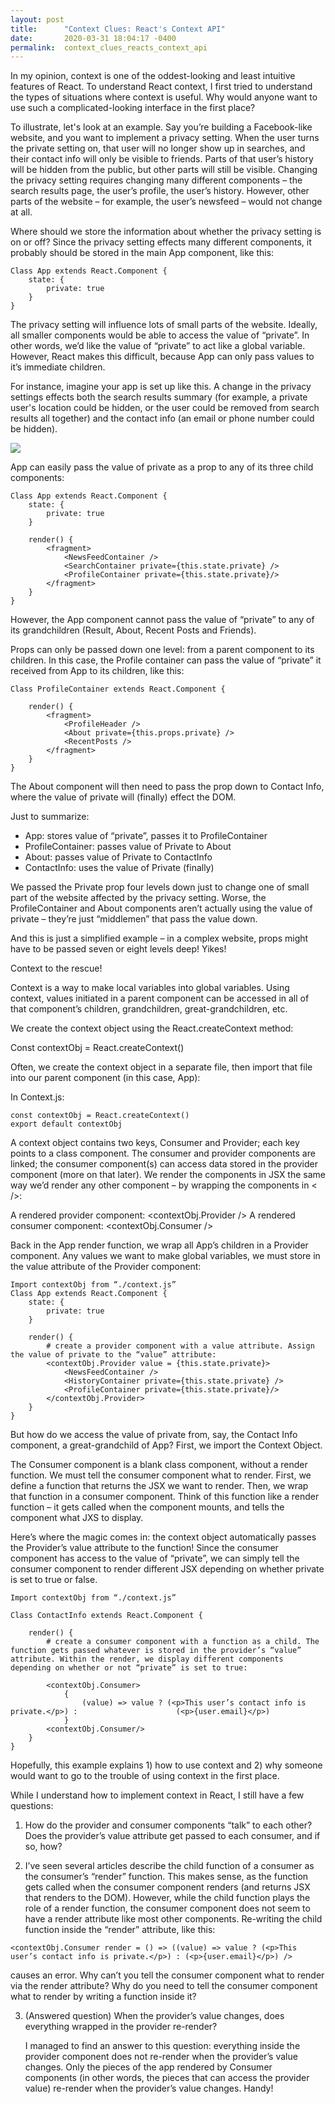 ```yaml
---
layout: post
title:      "Context Clues: React's Context API"
date:       2020-03-31 18:04:17 -0400
permalink:  context_clues_reacts_context_api
---
```



In my opinion, context is one of the oddest-looking and least intuitive features of React. To understand React context, I first tried to understand the types of situations where context is useful. Why would anyone want to use such a complicated-looking interface in the first place?

To illustrate, let's look at an example. Say you’re building a Facebook-like website, and you want to implement a privacy setting. When the user turns the private setting on, that user will no longer show up in searches, and their contact info will only be visible to friends. Parts of that user’s history will be hidden from the public, but other parts will still be visible. Changing the privacy setting requires changing many different components – the search results page, the user’s profile, the user’s history. However, other parts of the website – for example, the user’s newsfeed – would not change at all. 

Where should we store the information about whether the privacy setting is on or off? Since the privacy setting effects many different components, it probably should be stored in the main App component, like this:

```
Class App extends React.Component {
	state: {
		private: true
	}
}
```


The privacy setting will influence lots of small parts of the website. Ideally, all smaller components would be able to access the value of “private”. In other words, we’d like the value of “private” to act like a global variable. However, React makes this difficult, because App can only pass values to it’s immediate children. 

For instance, imagine your app is set up like this. A change in the privacy settings effects both the search results summary (for example, a private user's location could be hidden, or the user could be removed from search results all together) and the contact info (an email or phone number could be hidden).

![](https://flic.kr/p/2iKH5yn)

App can easily pass the value of private as a prop to any of its three child components:

```
Class App extends React.Component {
	state: {
		private: true
	}

	render() {
		<fragment>
			<NewsFeedContainer />
			<SearchContainer private={this.state.private} />
			<ProfileContainer private={this.state.private}/>
		</fragment>
	}
}
```

However, the App component cannot pass the value of “private” to any of its grandchildren (Result, About, Recent Posts and Friends).  

Props can only be passed down one level: from a parent component to its children. In this case, the Profile container can pass the value of “private” it received from App to its children, like this:

```
Class ProfileContainer extends React.Component {

	render() {
		<fragment>
			<ProfileHeader />
			<About private={this.props.private} />
			<RecentPosts />
		</fragment>
	}
}
```

The About component will then need to pass the prop down to Contact Info, where the value of private will (finally) effect the DOM.

Just to summarize: 

* App: stores value of “private”, passes it to ProfileContainer
* ProfileContainer: passes value of Private to About
* About: passes value of Private to ContactInfo
* ContactInfo: uses the value of Private (finally)

We passed the Private prop four levels down just to change one of small part of the website affected by the privacy setting. Worse, the ProfileContainer and About components aren’t actually using the value of private – they’re just “middlemen” that pass the value down.

And this is just a simplified example – in a complex website, props might have to be passed seven or eight levels deep! Yikes!

Context to the rescue!

Context is a way to make local variables into global variables. Using context, values initiated in a parent component can be accessed in all of that component’s children, grandchildren, great-grandchildren, etc.

We create the context object using the React.createContext method: 

Const contextObj = React.createContext()

Often, we create the context object in a separate file, then import that file into our parent component (in this case, App): 

In Context.js:

```
const contextObj = React.createContext()
export default contextObj
```
	
A context object contains two keys, Consumer and Provider; each key points to a class component. The consumer and provider components are linked; the consumer component(s) can access data stored in the provider component (more on that later). We render the components in JSX the same way we’d render any other component – by wrapping the components in < />: 

A rendered provider component: <contextObj.Provider />
A rendered consumer component: <contextObj.Consumer />

Back in the App render function, we wrap all App’s children in a Provider component. Any values we want to make global variables, we must store in the value attribute of the Provider component:

```
Import contextObj from “./context.js”
Class App extends React.Component {
	state: {
		private: true
	}

	render() {
		# create a provider component with a value attribute. Assign the value of private to the “value” attribute:
		<contextObj.Provider value = {this.state.private}>
			<NewsFeedContainer />
			<HistoryContainer private={this.state.private} />
			<ProfileContainer private={this.state.private}/>
		</contextObj.Provider>
	}
}
```

But how do we access the value of private from, say, the Contact Info component, a great-grandchild of App? First, we import the Context Object.

The Consumer component is a blank class component, without a render function. We must tell the consumer component what to render. First, we define a function that returns the JSX we want to render. Then, we wrap that function in a consumer component. Think of this function like a render function – it gets called when the component mounts, and tells the component what JXS to display.

Here’s where the magic comes in: the context object automatically passes the Provider’s value attribute to the function! Since the consumer component has access to the value of “private”, we can simply tell the consumer component to render different JSX depending on whether private is set to true or false.

```
Import contextObj from “./context.js”

Class ContactInfo extends React.Component {

	render() {
		# create a consumer component with a function as a child. The function gets passed whatever is stored in the provider’s “value” attribute. Within the render, we display different components depending on whether or not “private” is set to true:

		<contextObj.Consumer>
			{
				(value) => value ? (<p>This user’s contact info is private.</p>) : 						(<p>{user.email}</p>)
			} 
		<contextObj.Consumer/>
	}
}
```

Hopefully, this example explains 1) how to use context and 2) why someone would want to go to the trouble of using context in the first place.

While I understand how to implement context in React, I still have a few questions:

1. How do the provider and consumer components “talk” to each other? Does the provider’s value attribute get passed to each consumer, and if so, how? 


2. I’ve seen several articles describe the child function of a consumer as the consumer’s “render” function. This makes sense, as the function gets called when the consumer component renders (and returns JSX that renders to the DOM). However, while the child function plays the role of a render function, the consumer component does not seem to have a render attribute like most other components. Re-writing the child function inside the “render” attribute, like this: 

```
<contextObj.Consumer render = () => ((value) => value ? (<p>This user’s contact info is private.</p>) : (<p>{user.email}</p>) />
```

causes an error. Why can’t you tell the consumer component what to render via the render attribute? Why do you need to tell the consumer component what to render by writing a function inside it?

3. (Answered question) When the provider’s value changes, does everything wrapped in the provider re-render? 

	I managed to find an answer to this question: everything inside the provider component does not re-render when the provider’s value changes. Only the pieces of the app rendered by Consumer components (in other words, the pieces that can access the provider value) re-render when the provider’s value changes. Handy!

			


